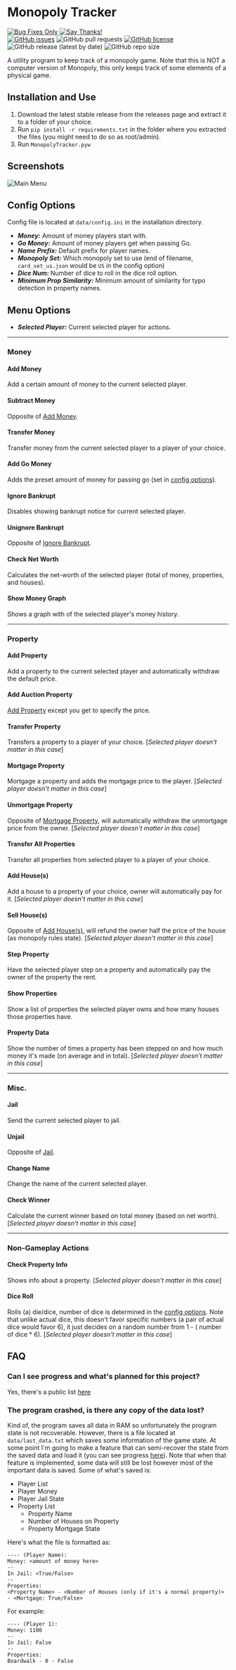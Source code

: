 # Monopoly Tracker

[![Bug Fixes Only](https://img.shields.io/badge/Maintenance%20Level-Bug%20Fixes%20Only-green.svg)](https://github.com/TheodoreHua/MaintenanceLevels#bug-fixes-only)
[![Say Thanks!](https://img.shields.io/badge/Say%20Thanks-!-1EAEDB.svg)](https://saythanks.io/to/theodorehuadev@gmail.com)  
[![GitHub issues](https://img.shields.io/github/issues/TheodoreHua/MonopolyTracker)](https://github.com/TheodoreHua/MonopolyTracker/issues)
![GitHub pull requests](https://img.shields.io/github/issues-pr/TheodoreHua/MonopolyTracker)
[![GitHub license](https://img.shields.io/github/license/TheodoreHua/MonopolyTracker)](https://github.com/TheodoreHua/MonopolyTracker/blob/master/LICENSE)
![GitHub release (latest by date)](https://img.shields.io/github/v/release/TheodoreHua/MonopolyTracker)
![GitHub repo size](https://img.shields.io/github/repo-size/TheodoreHua/MonopolyTracker)

A utility program to keep track of a monopoly game. Note that this is NOT a computer version of Monopoly, this only
keeps track of some elements of a physical game.

## Installation and Use

1. Download the latest stable release from the releases page and extract it to a folder of your choice.
2. Run `pip install -r requirements.txt` in the folder where you extracted the files (you might need to do so as
   root/admin).
3. Run `MonopolyTracker.pyw`

## Screenshots

![Main Menu](https://pomf.lain.la/f/kuovh95k.png)

## Config Options

Config file is located at `data/config.ini` in the installation directory.

- ***Money:*** Amount of money players start with.
- ***Go Money:*** Amount of money players get when passing Go.
- ***Name Prefix:*** Default prefix for player names.
- ***Monopoly Set:*** Which monopoly set to use (end of filename, `card_set_us.json` would be `US` in the config option)
- ***Dice Num:*** Number of dice to roll in the dice roll option.
- ***Minimum Prop Similarity:*** Minimum amount of similarity for typo detection in property names.

## Menu Options

- ***Selected Player:*** Current selected player for actions.

---

### Money

#### Add Money

Add a certain amount of money to the current selected player.

#### Subtract Money

Opposite of [Add Money](#add-money).

#### Transfer Money

Transfer money from the current selected player to a player of your choice.

#### Add Go Money

Adds the preset amount of money for passing go (set in [config options](#config-options)).

#### Ignore Bankrupt

Disables showing bankrupt notice for current selected player.

#### Unignore Bankrupt

Opposite of [Ignore Bankrupt](#ignore-bankrupt).

#### Check Net Worth

Calculates the net-worth of the selected player (total of money, properties, and houses).

#### Show Money Graph

Shows a graph with of the selected player's money history.

---

### Property

#### Add Property

Add a property to the current selected player and automatically withdraw the default price.

#### Add Auction Property

[Add Property](#add-property) except you get to specify the price.

#### Transfer Property

Transfers a property to a player of your choice. [*Selected player doesn't matter in this case*]

#### Mortgage Property

Mortgage a property and adds the mortgage price to the player. [*Selected player doesn't matter in this case*]

#### Unmortgage Property

Opposite of [Mortgage Property](#mortgage-property), will automatically withdraw the unmortgage price from the owner.
[*Selected player doesn't matter in this case*]

#### Transfer All Properties

Transfer all properties from selected player to a player of your choice.

#### Add House(s)

Add a house to a property of your choice, owner will automatically pay for it.
[*Selected player doesn't matter in this case*]

#### Sell House(s)

Opposite of [Add House(s)](#add-houses), will refund the owner half the price of the house (as monopoly rules state).
[*Selected player doesn't matter in this case*]

#### Step Property

Have the selected player step on a property and automatically pay the owner of the property the rent.

#### Show Properties

Show a list of properties the selected player owns and how many houses those properties have.

#### Property Data

Show the number of times a property has been stepped on and how much money it's made (on average and in total).
[*Selected player doesn't matter in this case*]

---

### Misc.

#### Jail

Send the current selected player to jail.

#### Unjail

Opposite of [Jail](#jail).

#### Change Name

Change the name of the current selected player.

#### Check Winner

Calculate the current winner based on total money (based on net worth). [*Selected player doesn't matter in this case*]

---

### Non-Gameplay Actions

#### Check Property Info

Shows info about a property. [*Selected player doesn't matter in this case*]

#### Dice Roll

Rolls (a) die/dice, number of dice is determined in the [config options](#config-options). Note that unlike actual dice,
this doesn't favor specific numbers (a pair of actual dice would favor 6), it just decides on a random number from 1 - (
number of dice * 6). [*Selected player doesn't matter in this case*]

## FAQ

### Can I see progress and what's planned for this project?

Yes, there's a public list [here](https://app.gitkraken.com/glo/board/X7UQ_Lw5GgAS1Gj1)

### The program crashed, is there any copy of the data lost?

Kind of, the program saves all data in RAM so unfortunately the program state is not recoverable. However, there is a
file located at `data/last_data.txt` which saves *some* information of the game state. At some point I'm going to make a
feature that can semi-recover the state from the saved data and load it (you can see progress
[here](https://app.gitkraken.com/glo/view/card/b136c23ed17044d1a79b8448c4fd1feb)). Note that when that feature is
implemented, some data will still be lost however most of the important data is saved. Some of what's saved is:

- Player List
- Player Money
- Player Jail State
- Property List
    - Property Name
    - Number of Houses on Property
    - Property Mortgage State

Here's what the file is formatted as:

```
---- (Player Name):
Money: <amount of money here>
--
In Jail: <True/False>
--
Properties:
<Property Name> - <Number of Houses (only if it's a normal property)> - <Mortgage: True/False>
```

For example:

```
---- (Player 1):
Money: 1100
--
In Jail: False
--
Properties:
Boardwalk - 0 - False
```
